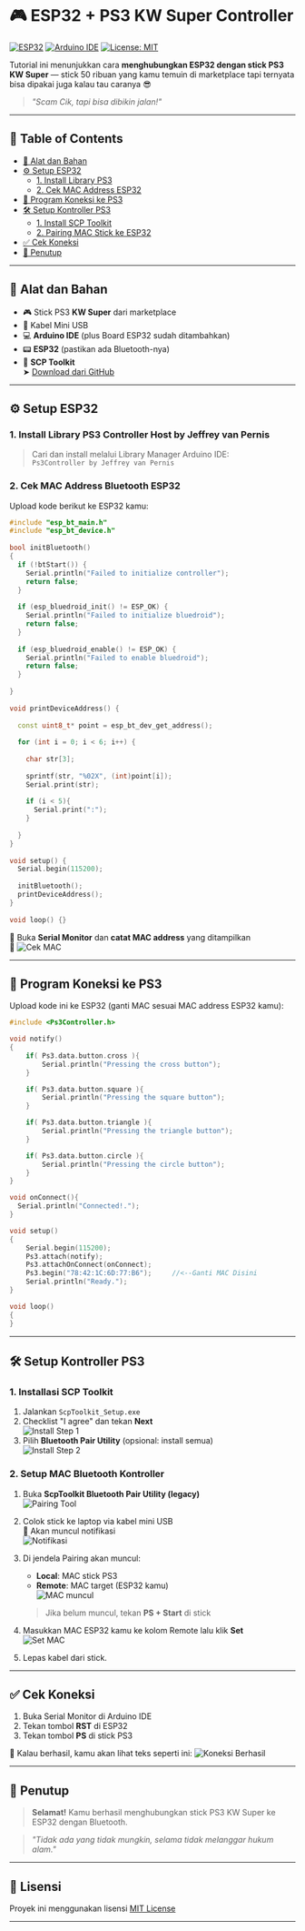 # 🎮 ESP32 + PS3 KW Super Controller

[![ESP32](https://img.shields.io/badge/Board-ESP32-blue.svg)](https://www.espressif.com/en/products/socs/esp32)
[![Arduino IDE](https://img.shields.io/badge/IDE-Arduino-orange.svg)](https://www.arduino.cc/en/software)
[![License: MIT](https://img.shields.io/badge/license-MIT-green.svg)](LICENSE)

Tutorial ini menunjukkan cara **menghubungkan ESP32 dengan stick PS3 KW Super** — stick 50 ribuan yang kamu temuin di marketplace tapi ternyata bisa dipakai juga kalau tau caranya 😎

> _"Scam Cik, tapi bisa dibikin jalan!"_

---

## 🧭 Table of Contents

- [🧰 Alat dan Bahan](#-alat-dan-bahan)
- [⚙️ Setup ESP32](#️-setup-esp32)
  - [1. Install Library PS3](#1-install-library-ps3-controller-host-by-jeffrey-van-pernis)
  - [2. Cek MAC Address ESP32](#2-cek-mac-address-bluetooth-esp32)
- [🔌 Program Koneksi ke PS3](#-program-koneksi-ke-ps3)
- [🛠️ Setup Kontroller PS3](#️-setup-kontroller-ps3)
  - [1. Install SCP Toolkit](#1-installasi-scp-toolkit)
  - [2. Pairing MAC Stick ke ESP32](#2-setup-mac-bluetooth-kontroller)
- [✅ Cek Koneksi](#-cek-koneksi)
- [🏁 Penutup](#-penutup)

---

## 🧰 Alat dan Bahan

- 🎮 Stick PS3 **KW Super** dari marketplace
- 🔌 Kabel Mini USB
- 💻 **Arduino IDE** (plus Board ESP32 sudah ditambahkan)
- 📟 **ESP32** (pastikan ada Bluetooth-nya)
- 🧰 **SCP Toolkit**  
  ➤ [Download dari GitHub](https://github.com/nefarius/ScpToolkit/releases/tag/v1.7.277.16103-BETA)

---

## ⚙️ Setup ESP32

### 1. Install Library PS3 Controller Host by Jeffrey van Pernis

> Cari dan install melalui Library Manager Arduino IDE:  
> `Ps3Controller by Jeffrey van Pernis`

### 2. Cek MAC Address Bluetooth ESP32

Upload kode berikut ke ESP32 kamu:

```cpp
#include "esp_bt_main.h"
#include "esp_bt_device.h"
 
bool initBluetooth()
{
  if (!btStart()) {
    Serial.println("Failed to initialize controller");
    return false;
  }
 
  if (esp_bluedroid_init() != ESP_OK) {
    Serial.println("Failed to initialize bluedroid");
    return false;
  }
 
  if (esp_bluedroid_enable() != ESP_OK) {
    Serial.println("Failed to enable bluedroid");
    return false;
  }
 
}
 
void printDeviceAddress() {
 
  const uint8_t* point = esp_bt_dev_get_address();
 
  for (int i = 0; i < 6; i++) {
 
    char str[3];
 
    sprintf(str, "%02X", (int)point[i]);
    Serial.print(str);
 
    if (i < 5){
      Serial.print(":");
    }
 
  }
}
 
void setup() {
  Serial.begin(115200);
 
  initBluetooth();
  printDeviceAddress();
}
 
void loop() {}
```

📝 Buka **Serial Monitor** dan **catat MAC address** yang ditampilkan  
📸 ![Cek MAC](images/cek_mac.png)

---

## 🔌 Program Koneksi ke PS3

Upload kode ini ke ESP32 (ganti MAC sesuai MAC address ESP32 kamu):

```cpp
#include <Ps3Controller.h>

void notify()
{
    if( Ps3.data.button.cross ){
        Serial.println("Pressing the cross button");
    }

    if( Ps3.data.button.square ){
        Serial.println("Pressing the square button");
    }

    if( Ps3.data.button.triangle ){
        Serial.println("Pressing the triangle button");
    }

    if( Ps3.data.button.circle ){
        Serial.println("Pressing the circle button");
    }
}

void onConnect(){
  Serial.println("Connected!.");
}

void setup()
{
    Serial.begin(115200);
    Ps3.attach(notify);
    Ps3.attachOnConnect(onConnect);
    Ps3.begin("78:42:1C:6D:77:B6");     //<--Ganti MAC Disini
    Serial.println("Ready.");
}

void loop()
{
}

```

---

## 🛠️ Setup Kontroller PS3

### 1. Installasi SCP Toolkit

1. Jalankan `ScpToolkit_Setup.exe`
2. Checklist "I agree" dan tekan **Next**  
   ![Install Step 1](images/Install_1.png)
3. Pilih **Bluetooth Pair Utility** (opsional: install semua)  
   ![Install Step 2](images/Install_2.png)

### 2. Setup MAC Bluetooth Kontroller

1. Buka **ScpToolkit Bluetooth Pair Utility (legacy)**  
   ![Pairing Tool](images/tampilan_awal.png)

2. Colok stick ke laptop via kabel mini USB  
   💬 Akan muncul notifikasi  
   ![Notifikasi](images/notif.png)

3. Di jendela Pairing akan muncul:
   - **Local**: MAC stick PS3
   - **Remote**: MAC target (ESP32 kamu)  
   ![MAC muncul](images/mac_muncul.png)

   > Jika belum muncul, tekan **PS + Start** di stick

4. Masukkan MAC ESP32 kamu ke kolom Remote lalu klik **Set**  
   ![Set MAC](images/set_mac.png)

5. Lepas kabel dari stick.

---

## ✅ Cek Koneksi

1. Buka Serial Monitor di Arduino IDE
2. Tekan tombol **RST** di ESP32
3. Tekan tombol **PS** di stick PS3

🎉 Kalau berhasil, kamu akan lihat teks seperti ini:
![Koneksi Berhasil](images/koneksi_berhasil.png)

---

## 🏁 Penutup

> **Selamat!** Kamu berhasil menghubungkan stick PS3 KW Super ke ESP32 dengan Bluetooth.

> _"Tidak ada yang tidak mungkin, selama tidak melanggar hukum alam."_

---

## 🪪 Lisensi

Proyek ini menggunakan lisensi [MIT License](LICENSE)

---

```
